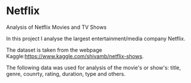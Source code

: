 # Netflix
Analysis of Netflix Movies and TV Shows

In this project I analyse the largest entertainment/media company Netflix.

The dataset is taken from the webpage Kaggle:https://www.kaggle.com/shivamb/netflix-shows.

The following data was used for analysis of the movie's or show's: title, genre, counrty, rating, duration, type and others.
